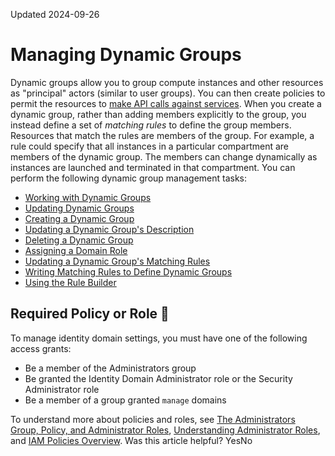 Updated 2024-09-26
# Managing Dynamic Groups
Dynamic groups allow you to group compute instances and other resources as "principal" actors (similar to user groups). You can then create policies to permit the resources to [make API calls against services](https://docs.oracle.com/en-us/iaas/Content/Identity/callresources/callingservicesfrominstances.htm#Calling_Services_from_an_Instance). When you create a dynamic group, rather than adding members explicitly to the group, you instead define a set of _matching rules_ to define the group members. Resources that match the rules are members of the group. For example, a rule could specify that all instances in a particular compartment are members of the dynamic group. The members can change dynamically as instances are launched and terminated in that compartment.
You can perform the following dynamic group management tasks:
  * [Working with Dynamic Groups](https://docs.oracle.com/en-us/iaas/Content/Identity/dynamicgroups/Working_with_Dynamic_Groups.htm#Working "Work with dynamic groups.")
  * [Updating Dynamic Groups](https://docs.oracle.com/en-us/iaas/Content/Identity/dynamicgroups/Updating_Dynamic_Groups.htm#Updating_Dynamic_Groups "Update dynamic groups.")
  * [Creating a Dynamic Group](https://docs.oracle.com/en-us/iaas/Content/Identity/dynamicgroups/To_create_a_dynamic_group.htm#create-dynamic-group "Create a dynamic group in IAM.")
  * [Updating a Dynamic Group's Description](https://docs.oracle.com/en-us/iaas/Content/Identity/dynamicgroups/To_update_a_dynamic_groups_description.htm#update-dynamic-group-description "Update a dynamic group's description.")
  * [Deleting a Dynamic Group](https://docs.oracle.com/en-us/iaas/Content/Identity/dynamicgroups/To_delete_a_dynamic_group.htm#delete-dynamic-group "Delete a dynamic group in IAM.")
  * [Assigning a Domain Role](https://docs.oracle.com/en-us/iaas/Content/Identity/dynamicgroups/assign-domain-role.htm#assign-domain-role "By default, every dynamic group is associated with the Identity Cloud Service \(IDCS\) application. You can assign a domain role to that application to allow members of the dynamic group to perform certain actions with IDCS in the identity domain.")
  * [Updating a Dynamic Group's Matching Rules](https://docs.oracle.com/en-us/iaas/Content/Identity/dynamicgroups/To_update_a_dynamic_groups_matching_rules.htm#update-dynamic-group-matching-rules "Update the matching rules for a dynamic group in IAM.")
  * [Writing Matching Rules to Define Dynamic Groups](https://docs.oracle.com/en-us/iaas/Content/Identity/dynamicgroups/Writing_Matching_Rules_to_Define_Dynamic_Groups.htm#Writing "Matching rules define the resources that belong to a dynamic group.")
  * [Using the Rule Builder](https://docs.oracle.com/en-us/iaas/Content/Identity/dynamicgroups/Using_the_Rule_Builder.htm#using-rule-builder "The rule builder is a tool available from the Console to help you write matching rules.")


## Required Policy or Role 🔗 
To manage identity domain settings, you must have one of the following access grants:
  * Be a member of the Administrators group
  * Be granted the Identity Domain Administrator role or the Security Administrator role
  * Be a member of a group granted `manage` domains


To understand more about policies and roles, see [The Administrators Group, Policy, and Administrator Roles](https://docs.oracle.com/en-us/iaas/Content/Identity/getstarted/identity-domains.htm#The), [Understanding Administrator Roles](https://docs.oracle.com/en-us/iaas/Content/Identity/roles/understand-administrator-roles.htm#understand-administrator-roles "Learn about administrator roles and the privileges associated with each role so that you can delegate administrative tasks to other users, as needed."), and [IAM Policies Overview](https://docs.oracle.com/en-us/iaas/Content/Identity/policieshow/Policy_Basics.htm#top "IAM policies govern control of resources in Oracle Cloud Infrastructure \(OCI\) tenancies.").
Was this article helpful?
YesNo

